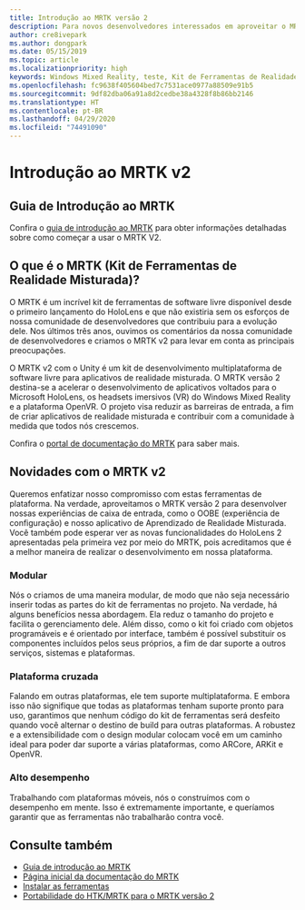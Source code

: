 ```yaml
---
title: Introdução ao MRTK versão 2
description: Para novos desenvolvedores interessados em aproveitar o MRTK
author: cre8ivepark
ms.author: dongpark
ms.date: 05/15/2019
ms.topic: article
ms.localizationpriority: high
keywords: Windows Mixed Reality, teste, Kit de Ferramentas de Realidade Misturada, MRTK versão 2, MRTK, ferramentas, SDK, HoloLens, HoloLens 2
ms.openlocfilehash: fc9638f405604bed7c7531ace0977a88509e91b5
ms.sourcegitcommit: 9df82dba06a91a8d2cedbe38a4328f8b86bb2146
ms.translationtype: HT
ms.contentlocale: pt-BR
ms.lasthandoff: 04/29/2020
ms.locfileid: "74491090"
---
```

# <a name="getting-started-with-mrtk-v2"></a>Introdução ao MRTK v2

## <a name="mrtk-getting-started-guide"></a>Guia de Introdução ao MRTK
Confira o [guia de introdução ao MRTK](https://microsoft.github.io/MixedRealityToolkit-Unity/Documentation/GettingStartedWithTheMRTK.html) para obter informações detalhadas sobre como começar a usar o MRTK V2.

## <a name="what-is-mixed-reality-toolkit-mrtk"></a>O que é o MRTK (Kit de Ferramentas de Realidade Misturada)?
O MRTK é um incrível kit de ferramentas de software livre disponível desde o primeiro lançamento do HoloLens e que não existiria sem os esforços de nossa comunidade de desenvolvedores que contribuiu para a evolução dele. Nos últimos três anos, ouvimos os comentários da nossa comunidade de desenvolvedores e criamos o MRTK v2 para levar em conta as principais preocupações.  

O MRTK v2 com o Unity é um kit de desenvolvimento multiplataforma de software livre para aplicativos de realidade misturada.  O MRTK versão 2 destina-se a acelerar o desenvolvimento de aplicativos voltados para o Microsoft HoloLens, os headsets imersivos (VR) do Windows Mixed Reality e a plataforma OpenVR. O projeto visa reduzir as barreiras de entrada, a fim de criar aplicativos de realidade misturada e contribuir com a comunidade à medida que todos nós crescemos. 

Confira o [portal de documentação do MRTK](https://microsoft.github.io/MixedRealityToolkit-Unity/README.html) para saber mais.

## <a name="new-with-mrtk-v2"></a>Novidades com o MRTK v2
Queremos enfatizar nosso compromisso com estas ferramentas de plataforma.  Na verdade, aproveitamos o MRTK versão 2 para desenvolver nossas experiências de caixa de entrada, como o OOBE (experiência de configuração) e nosso aplicativo de Aprendizado de Realidade Misturada.  Você também pode esperar ver as novas funcionalidades do HoloLens 2 apresentadas pela primeira vez por meio do MRTK, pois acreditamos que é a melhor maneira de realizar o desenvolvimento em nossa plataforma. 

### <a name="modular"></a>Modular
Nós o criamos de uma maneira modular, de modo que não seja necessário inserir todas as partes do kit de ferramentas no projeto.  Na verdade, há alguns benefícios nessa abordagem.  Ela reduz o tamanho do projeto e facilita o gerenciamento dele.  Além disso, como o kit foi criado com objetos programáveis e é orientado por interface, também é possível substituir os componentes incluídos pelos seus próprios, a fim de dar suporte a outros serviços, sistemas e plataformas.

### <a name="cross-platform"></a>Plataforma cruzada
Falando em outras plataformas, ele tem suporte multiplataforma.  E embora isso não signifique que todas as plataformas tenham suporte pronto para uso, garantimos que nenhum código do kit de ferramentas será desfeito quando você alternar o destino de build para outras plataformas.  A robustez e a extensibilidade com o design modular colocam você em um caminho ideal para poder dar suporte a várias plataformas, como ARCore, ARKit e OpenVR.

### <a name="performant"></a>Alto desempenho
Trabalhando com plataformas móveis, nós o construímos com o desempenho em mente.  Isso é extremamente importante, e queríamos garantir que as ferramentas não trabalharão contra você.

## <a name="see-also"></a>Consulte também
* [Guia de introdução ao MRTK](https://microsoft.github.io/MixedRealityToolkit-Unity/Documentation/GettingStartedWithTheMRTK.html)
* [Página inicial da documentação do MRTK](https://microsoft.github.io/MixedRealityToolkit-Unity/README.html)
* [Instalar as ferramentas](install-the-tools.md)
* [Portabilidade do HTK/MRTK para o MRTK versão 2](https://microsoft.github.io/MixedRealityToolkit-Unity/Documentation/HTKToMRTKPortingGuide.html)
